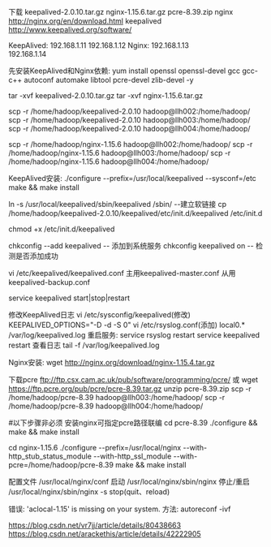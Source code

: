 下载 keepalived-2.0.10.tar.gz nginx-1.15.6.tar.gz pcre-8.39.zip
nginx           http://nginx.org/en/download.html
keepalived      http://www.keepalived.org/software/

KeepAlived:
    192.168.1.11
    192.168.1.12
Nginx:
    192.168.1.13    
    192.168.1.14
        
先安装KeepAlived和Nginx依赖:
    yum install openssl openssl-devel gcc gcc-c++ autoconf automake libtool pcre-devel zlib-devel -y

tar -xvf keepalived-2.0.10.tar.gz
tar -xvf nginx-1.15.6.tar.gz

scp -r  /home/hadoop/keepalived-2.0.10 hadoop@llh002:/home/hadoop/
scp -r  /home/hadoop/keepalived-2.0.10 hadoop@llh003:/home/hadoop/
scp -r  /home/hadoop/keepalived-2.0.10 hadoop@llh004:/home/hadoop/

scp -r  /home/hadoop/nginx-1.15.6 hadoop@llh002:/home/hadoop/
scp -r  /home/hadoop/nginx-1.15.6 hadoop@llh003:/home/hadoop/
scp -r  /home/hadoop/nginx-1.15.6 hadoop@llh004:/home/hadoop/

KeepAlived安装:
./configure --prefix=/usr/local/keepalived --sysconf=/etc
make && make install

ln -s /usr/local/keepalived/sbin/keepalived /sbin/  --建立软链接
cp /home/hadoop/keepalived-2.0.10/keepalived/etc/init.d/keepalived /etc/init.d

chmod +x /etc/init.d/keepalived

chkconfig --add keepalived  -- 添加到系统服务
chkconfig keepalived on    -- 检测是否添加成功

vi /etc/keepalived/keepalived.conf
主用keepalived-master.conf
从用keepalived-backup.conf

service keepalived start|stop|restart

修改KeepAlived日志
vi /etc/sysconfig/keepalived(修改)
    KEEPALIVED_OPTIONS="-D -d -S 0"
vi /etc/rsyslog.conf(添加)
  local0.*  /var/log/keepalived.log
重启服务:
    service rsyslog restart
    service keepalived restart
查看日志
    tail -f /var/log/keepalived.log


Nginx安装:
wget http://nginx.org/download/nginx-1.15.4.tar.gz

下载pcre  ftp://ftp.csx.cam.ac.uk/pub/software/programming/pcre/
或 wget https://ftp.pcre.org/pub/pcre/pcre-8.39.tar.gz
unzip pcre-8.39.zip
scp -r  /home/hadoop/pcre-8.39 hadoop@llh003:/home/hadoop/
scp -r  /home/hadoop/pcre-8.39 hadoop@llh004:/home/hadoop/

#以下步骤非必须  安装nginx可指定pcre路径联编
cd pcre-8.39
./configure && make && make install

cd nginx-1.15.6
./configure --prefix=/usr/local/nginx --with-http_stub_status_module --with-http_ssl_module --with-pcre=/home/hadoop/pcre-8.39
make && make install

配置文件    /usr/local/nginx/conf
启动        /usr/local/nginx/sbin/nginx
停止/重启   /usr/local/nginx/sbin/nginx -s stop(quit、reload)

错误:
     'aclocal-1.15' is missing on your system.    方法:  autoreconf -ivf 
     
     
https://blog.csdn.net/vr7jj/article/details/80438663
https://blog.csdn.net/arackethis/article/details/42222905
